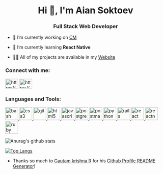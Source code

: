 <h1 align="center">Hi 👋, I'm Aian Soktoev</h1>
<h3 align="center">Full Stack Web Developer</h3>

- 🔭 I’m currently working on [CM](https://github.com/Aiannn/CM)

- 🌱 I’m currently learning **React Native**

- 👨‍💻 All of my projects are available in my [Website](https://aiannn.github.io)

<h3 align="left">Connect with me:</h3>
<p align="left">
<a href="https://www.linkedin.com/in/aian-soktoev/" target="blank"><img align="center" src="https://cdn.jsdelivr.net/npm/simple-icons@3.0.1/icons/linkedin.svg" alt="https://www.linkedin.com/in/aian-soktoev/" height="30" width="40" /></a>
<a href="https://medium.com/@soktoevayan" target="blank"><img align="center" src="https://cdn.jsdelivr.net/npm/simple-icons@3.0.1/icons/medium.svg" alt="https://medium.com/@soktoevayan" height="30" width="40" /></a>
</p>

<h3 align="left">Languages and Tools:</h3>
<p align="left"> <a href="https://www.gnu.org/software/bash/" target="_blank"> <img src="https://www.vectorlogo.zone/logos/gnu_bash/gnu_bash-icon.svg" alt="bash" width="40" height="40"/> </a> <a href="https://www.w3schools.com/css/" target="_blank"> <img src="https://devicons.github.io/devicon/devicon.git/icons/css3/css3-original-wordmark.svg" alt="css3" width="40" height="40"/> </a> <a href="https://git-scm.com/" target="_blank"> <img src="https://www.vectorlogo.zone/logos/git-scm/git-scm-icon.svg" alt="git" width="40" height="40"/> </a> <a href="https://www.w3.org/html/" target="_blank"> <img src="https://devicons.github.io/devicon/devicon.git/icons/html5/html5-original-wordmark.svg" alt="html5" width="40" height="40"/> </a> <a href="https://developer.mozilla.org/en-US/docs/Web/JavaScript" target="_blank"> <img src="https://devicons.github.io/devicon/devicon.git/icons/javascript/javascript-original.svg" alt="javascript" width="40" height="40"/> </a> <a href="https://www.postgresql.org" target="_blank"> <img src="https://devicons.github.io/devicon/devicon.git/icons/postgresql/postgresql-original-wordmark.svg" alt="postgresql" width="40" height="40"/> </a> <a href="https://postman.com" target="_blank"> <img src="https://www.vectorlogo.zone/logos/getpostman/getpostman-icon.svg" alt="postman" width="40" height="40"/> </a> <a href="https://www.python.org" target="_blank"> <img src="https://devicons.github.io/devicon/devicon.git/icons/python/python-original.svg" alt="python" width="40" height="40"/> </a> <a href="https://rubyonrails.org" target="_blank"> <img src="https://devicons.github.io/devicon/devicon.git/icons/rails/rails-original-wordmark.svg" alt="rails" width="40" height="40"/> </a> <a href="https://reactjs.org/" target="_blank"> <img src="https://devicons.github.io/devicon/devicon.git/icons/react/react-original-wordmark.svg" alt="react" width="40" height="40"/> </a> <a href="https://reactnative.dev/" target="_blank"> <img src="https://reactnative.dev/img/header_logo.svg" alt="reactnative" width="40" height="40"/> </a> <a href="https://www.ruby-lang.org/en/" target="_blank"> <img src="https://devicons.github.io/devicon/devicon.git/icons/ruby/ruby-original-wordmark.svg" alt="ruby" width="40" height="40"/> </a> </p>

![Anurag's github stats](https://github-readme-stats.vercel.app/api?username=aiannn&show_icons=true&theme=radical)


[![Top Langs](https://github-readme-stats.vercel.app/api/top-langs/?username=aiannn&layout=compact)](https://github.com/aiannn/github-readme-stats)

- Thanks so much to  [Gautam krishna R](https://github.com/gautamkrishnar) for his [Github Profile README Generator](https://rahuldkjain.github.io/gh-profile-readme-generator/)!
